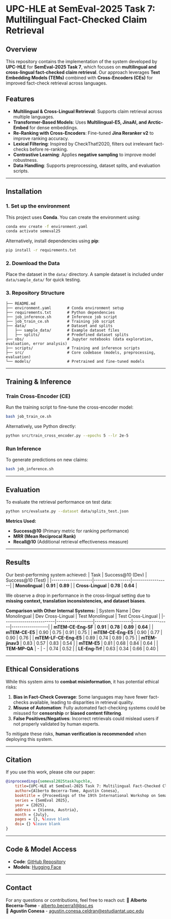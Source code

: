 # UPC-HLE at SemEval-2025 Task 7: Multilingual Fact-Checked Claim Retrieval

## Overview
This repository contains the implementation of the system developed by **UPC-HLE** for **SemEval-2025 Task 7**, which focuses on **multilingual and cross-lingual fact-checked claim retrieval**. Our approach leverages **Text Embedding Models (TEMs)** combined with **Cross-Encoders (CEs)** for improved fact-check retrieval across languages.

## Features
- **Multilingual & Cross-Lingual Retrieval**: Supports claim retrieval across multiple languages.
- **Transformer-Based Models**: Uses **Multilingual-E5, JinaAI, and Arctic-Embed** for dense embeddings.
- **Re-Ranking with Cross-Encoders**: Fine-tuned **Jina Reranker v2** to improve ranking accuracy.
- **Lexical Filtering**: Inspired by CheckThat!2020, filters out irrelevant fact-checks before re-ranking.
- **Contrastive Learning**: Applies **negative sampling** to improve model robustness.
- **Data Handling**: Supports preprocessing, dataset splits, and evaluation scripts.

---
## Installation
### **1. Set up the environment**
This project uses **Conda**. You can create the environment using:
```sh
conda env create -f environment.yaml
conda activate semeval25
```
Alternatively, install dependencies using **pip**:
```sh
pip install -r requirements.txt
```

### **2. Download the Data**
Place the dataset in the `data/` directory. A sample dataset is included under `data/sample_data/` for quick testing.

### **3. Repository Structure**
```
├── README.md
├── environment.yaml       # Conda environment setup
├── requirements.txt       # Python dependencies
├── job_inference.sh       # Inference job script
├── job_train_ce.sh        # Training job script
├── data/                  # Dataset and splits
│   ├── sample_data/       # Example dataset files
│   ├── splits/            # Predefined dataset splits
├── nbs/                   # Jupyter notebooks (data exploration, evaluation, error analysis)
├── scripts/               # Training and inference scripts
├── src/                   # Core codebase (models, preprocessing, evaluation)
└── models/                # Pretrained and fine-tuned models
```

---
## Training & Inference
### **Train Cross-Encoder (CE)**
Run the training script to fine-tune the cross-encoder model:
```sh
bash job_train_ce.sh
```
Alternatively, use Python directly:
```sh
python src/train_cross_encoder.py --epochs 5 --lr 2e-5
```

### **Run Inference**
To generate predictions on new claims:
```sh
bash job_inference.sh
```

---
## Evaluation
To evaluate the retrieval performance on test data:
```sh
python src/evaluate.py --dataset data/splits_test.json
```

**Metrics Used:**
- **Success@10** (Primary metric for ranking performance)
- **MRR (Mean Reciprocal Rank)**
- **Recall@10** (Additional retrieval effectiveness measure)

---
## Results
Our best-performing system achieved:
| Task               | Success@10 (Dev) | Success@10 (Test) |
|--------------------|------------------|------------------|
| **Monolingual**    | **0.91**          | **0.89**          |
| **Cross-Lingual**  | **0.78**          | **0.64**          |

We observe a drop in performance in the cross-lingual setting due to **missing context, translation inconsistencies, and dataset biases**.

**Comparison with Other Internal Systems:**
| System Name             | Dev Monolingual | Dev Cross-Lingual | Test Monolingual | Test Cross-Lingual |
|-------------------------|------------------|------------------|------------------|------------------|
| **mTEM-CE-Eng-SF**      | **0.91**         | **0.78**         | **0.89**         | **0.64**         |
| **mTEM-CE-E5**         | 0.90             | 0.75             | 0.91             | 0.75             |
| **mTEM-CE-Eng-E5**     | 0.90             | 0.77             | 0.90             | 0.76             |
| **mTEM-LF-CE-Eng-E5**  | 0.89             | 0.74             | 0.89             | 0.75             |
| **mTEM-jinav3**        | 0.83             | 0.57             | 0.83             | 0.54             |
| **mTEM-E5**            | 0.81             | 0.68             | 0.84             | 0.64             |
| **TEM-MP-QA**          | -                | -                | 0.74             | 0.52             |
| **LE-Eng-Trf**         | 0.63             | 0.34             | 0.66             | 0.40             |

---
## Ethical Considerations
While this system aims to **combat misinformation**, it has potential ethical risks:
1. **Bias in Fact-Check Coverage**: Some languages may have fewer fact-checks available, leading to disparities in retrieval quality.
2. **Misuse of Automation**: Fully automated fact-checking systems could be misused for **censorship** or **biased content filtering**.
3. **False Positives/Negatives**: Incorrect retrievals could mislead users if not properly validated by human experts.

To mitigate these risks, **human verification is recommended** when deploying this system.

---
## Citation
If you use this work, please cite our paper:
```bibtex
@inproceedings{semeval2025task7upchle,
    title={UPC-HLE at SemEval-2025 Task 7: Multilingual Fact-Checked Claim Retrieval with Text Embedding Models and Cross-Encoder Re-Ranking},
    author={Alberto Becerra-Tome, Agustín Conesa},
    booktitle = {Proceedings of the 19th International Workshop on Semantic Evaluation},
    series = {SemEval 2025},
    year = {2025},
    address = {Vienna, Austria},
    month = {July},
    pages = {}, %leave blank
    doi= {} %leave blank
}

```

---
## Code & Model Access
- **Code**: [GitHub Repository](https://github.com/BecTome/semeval25-FactCheckedClaimRetrieval)
- **Models**: [Hugging Face](https://huggingface.co/UPC-HLE)

---
## Contact
For any questions or contributions, feel free to reach out:
📧 **Alberto Becerra-Tome** - alberto.becerra1@bsc.es  
📧 **Agustin Conesa** - agustin.conesa.celdran@estudiantat.upc.edu
